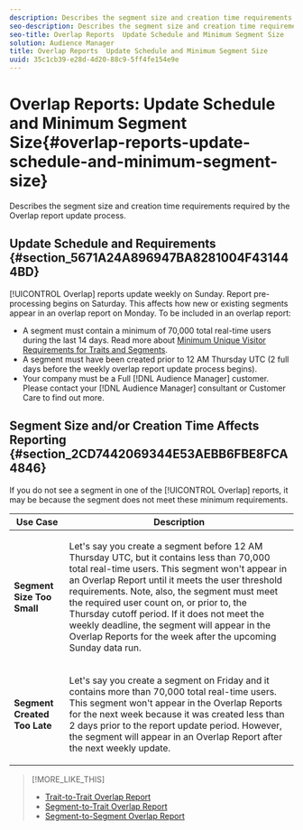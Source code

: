 ```yaml
---
description: Describes the segment size and creation time requirements required by the Overlap report update process.
seo-description: Describes the segment size and creation time requirements required by the Overlap report update process.
seo-title: Overlap Reports  Update Schedule and Minimum Segment Size
solution: Audience Manager
title: Overlap Reports  Update Schedule and Minimum Segment Size
uuid: 35c1cb39-e28d-4d20-88c9-5ff4fe154e9e
---
```


# Overlap Reports: Update Schedule and Minimum Segment Size{#overlap-reports-update-schedule-and-minimum-segment-size}

Describes the segment size and creation time requirements required by the Overlap report update process.

## Update Schedule and Requirements {#section_5671A24A896947BA8281004F431444BD}

[!UICONTROL Overlap] reports update weekly on Sunday. Report pre-processing begins on Saturday. This affects how new or existing segments appear in an overlap report on Monday. To be included in an overlap report:

* A segment must contain a minimum of 70,000 total real-time users during the last 14 days. Read more about [Minimum Unique Visitor Requirements for Traits and Segments](../../reporting/report-sampling.md#section_C0A9E607D6E643E792347A146811ACB4). 
* A segment must have been created prior to 12 AM Thursday UTC (2 full days before the weekly overlap report update process begins). 
* Your company must be a Full [!DNL Audience Manager] customer. Please contact your [!DNL Audience Manager] consultant or Customer Care to find out more.

## Segment Size and/or Creation Time Affects Reporting {#section_2CD7442069344E53AEBB6FBE8FCA4846}

If you do not see a segment in one of the [!UICONTROL Overlap] reports, it may be because the segment does not meet these minimum requirements.

<table id="table_BE2937C1FA314BBDBD1D026321D6E6B1"> 
 <thead> 
  <tr> 
   <th colname="col1" class="entry"> Use Case </th> 
   <th colname="col2" class="entry"> Description </th> 
  </tr> 
 </thead>
 <tbody> 
  <tr> 
   <td colname="col1"> <p> <b>Segment Size Too Small</b> </p> </td> 
   <td colname="col2"> <p>Let's say you create a segment before 12 AM Thursday UTC, but it contains less than 70,000 total real-time users. This segment won't appear in an <span class="wintitle"> Overlap Report</span> until it meets the user threshold requirements. Note, also, the segment must meet the required user count on, or prior to, the Thursday cutoff period. If it does not meet the weekly deadline, the segment will appear in the <span class="wintitle"> Overlap Reports</span> for the week after the upcoming Sunday data run. </p> </td> 
  </tr> 
  <tr> 
   <td colname="col1"> <p> <b>Segment Created Too Late</b> </p> </td> 
   <td colname="col2"> <p>Let's say you create a segment on Friday and it contains more than 70,000 total real-time users. This segment won't appear in the <span class="wintitle"> Overlap Reports</span> for the next week because it was created less than 2 days prior to the report update period. However, the segment will appear in an <span class="wintitle"> Overlap Report</span> after the next weekly update. </p> </td> 
  </tr> 
 </tbody> 
</table>

>[!MORE_LIKE_THIS]
>
>* [Trait-to-Trait Overlap Report](../../reporting/dynamic-reports/trait-trait-overlap-report.md#trait-to-trait-overlap-report)
>* [Segment-to-Trait Overlap Report](../../reporting/dynamic-reports/segment-trait-overlap-report.md#concept_36186B1ABEA34A6AAC7F5CF938A122B7)
>* [Segment-to-Segment Overlap Report](../../reporting/dynamic-reports/segment-segment-overlap-report.md)
